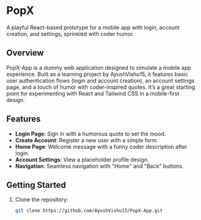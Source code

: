 # PopX

A playful React-based prototype for a mobile app with login, account creation, and settings, sprinkled with coder humor.

## Overview
PopX-App is a dummy web application designed to simulate a mobile app experience. Built as a learning project by AyushVishu15, it features basic user authentication flows (login and account creation), an account settings page, and a touch of humor with coder-inspired quotes. It’s a great starting point for experimenting with React and Tailwind CSS in a mobile-first design.

## Features
- **Login Page**: Sign in with a humorous quote to set the mood.
- **Create Account**: Register a new user with a simple form.
- **Home Page**: Welcome message with a funny coder description after login.
- **Account Settings**: View a placeholder profile design.
- **Navigation**: Seamless navigation with "Home" and "Back" buttons.

## Getting Started
1. Clone the repository:
   ```bash
   git clone https://github.com/AyushVishu15/PopX-App.git
